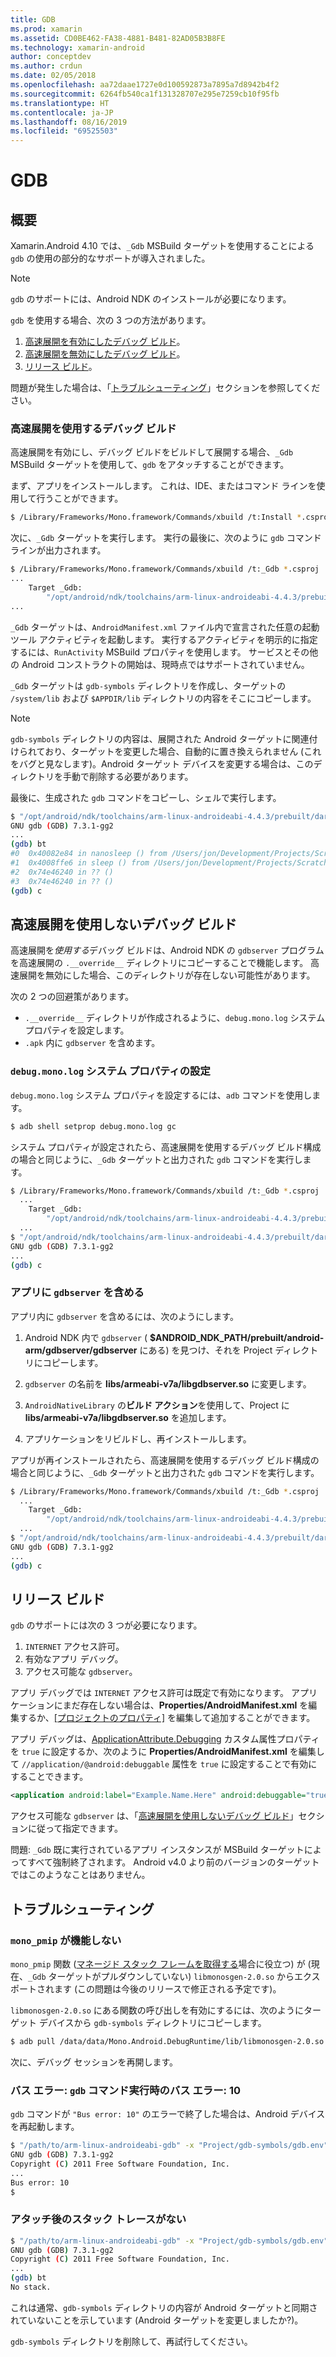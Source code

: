 ```yaml
---
title: GDB
ms.prod: xamarin
ms.assetid: CD0BE462-FA38-4881-B481-82AD05B3B8FE
ms.technology: xamarin-android
author: conceptdev
ms.author: crdun
ms.date: 02/05/2018
ms.openlocfilehash: aa72daae1727e0d100592873a7895a7d8942b4f2
ms.sourcegitcommit: 6264fb540ca1f131328707e295e7259cb10f95fb
ms.translationtype: HT
ms.contentlocale: ja-JP
ms.lasthandoff: 08/16/2019
ms.locfileid: "69525503"
---
```

# <a name="gdb"></a>GDB

## <a name="overview"></a>概要

Xamarin.Android 4.10 では、`_Gdb` MSBuild ターゲットを使用することによる `gdb` の使用の部分的なサポートが導入されました。 

> [!NOTE]
> `gdb` のサポートには、Android NDK のインストールが必要になります。

`gdb` を使用する場合、次の 3 つの方法があります。

1. [高速展開を有効にしたデバッグ ビルド](#Debug_Builds_with_Fast_Deployment)。
1. [高速展開を無効にしたデバッグ ビルド](#Debug_Builds_without_Fast_Deployment)。
1. [リリース ビルド](#Release_Builds)。


問題が発生した場合は、「[トラブルシューティング](#Troubleshooting)」セクションを参照してください。

<a name="Debug_Builds_with_Fast_Deployment" />

### <a name="debug-builds-with-fast-deployment"></a>高速展開を使用するデバッグ ビルド

高速展開を有効にし、デバッグ ビルドをビルドして展開する場合、`_Gdb` MSBuild ターゲットを使用して、`gdb` をアタッチすることができます。

まず、アプリをインストールします。 これは、IDE、またはコマンド ラインを使用して行うことができます。

```bash
$ /Library/Frameworks/Mono.framework/Commands/xbuild /t:Install *.csproj
```

次に、`_Gdb` ターゲットを実行します。 実行の最後に、次のように `gdb` コマンド ラインが出力されます。

```bash
$ /Library/Frameworks/Mono.framework/Commands/xbuild /t:_Gdb *.csproj
...
    Target _Gdb:
        "/opt/android/ndk/toolchains/arm-linux-androideabi-4.4.3/prebuilt/darwin-x86/bin/arm-linux-androideabi-gdb" -x "/Users/jon/Development/Projects/Scratch.HelloXamarin20//gdb-symbols/gdb.env"
...
```

`_Gdb` ターゲットは、`AndroidManifest.xml` ファイル内で宣言された任意の起動ツール アクティビティを起動します。 実行するアクティビティを明示的に指定するには、`RunActivity` MSBuild プロパティを使用します。 サービスとその他の Android コンストラクトの開始は、現時点ではサポートされていません。

`_Gdb` ターゲットは `gdb-symbols` ディレクトリを作成し、ターゲットの `/system/lib` および `$APPDIR/lib` ディレクトリの内容をそこにコピーします。


> [!NOTE]
> `gdb-symbols` ディレクトリの内容は、展開された Android ターゲットに関連付けられており、ターゲットを変更した場合、自動的に置き換えられません (これをバグと見なします)。Android ターゲット デバイスを変更する場合は、このディレクトリを手動で削除する必要があります。

最後に、生成された `gdb` コマンドをコピーし、シェルで実行します。

```bash
$ "/opt/android/ndk/toolchains/arm-linux-androideabi-4.4.3/prebuilt/darwin-x86/bin/arm-linux-androideabi-gdb" -x "/Users/jon/Development/Projects/Scratch.HelloXamarin20//gdb-symbols/gdb.env"
GNU gdb (GDB) 7.3.1-gg2
...
(gdb) bt
#0  0x40082e84 in nanosleep () from /Users/jon/Development/Projects/Scratch.HelloXamarin20/gdb-symbols/libc.so
#1  0x4008ffe6 in sleep () from /Users/jon/Development/Projects/Scratch.HelloXamarin20/gdb-symbols/libc.so
#2  0x74e46240 in ?? ()
#3  0x74e46240 in ?? ()
(gdb) c
```

<a name="Debug_Builds_without_Fast_Deployment" />

## <a name="debug-builds-without-fast-deployment"></a>高速展開を使用しないデバッグ ビルド

高速展開を*使用する*デバッグ ビルドは、Android NDK の `gdbserver` プログラムを高速展開の `.__override__` ディレクトリにコピーすることで機能します。 高速展開を無効にした場合、このディレクトリが存在しない可能性があります。

次の 2 つの回避策があります。

- `.__override__` ディレクトリが作成されるように、`debug.mono.log` システム プロパティを設定します。
- `.apk` 内に `gdbserver` を含めます。

### <a name="setting-the-debugmonolog-system-property"></a>`debug.mono.log` システム プロパティの設定

`debug.mono.log` システム プロパティを設定するには、`adb` コマンドを使用します。

```bash
$ adb shell setprop debug.mono.log gc
```

システム プロパティが設定されたら、高速展開を使用するデバッグ ビルド構成の場合と同じように、`_Gdb` ターゲットと出力された `gdb` コマンドを実行します。

```bash
$ /Library/Frameworks/Mono.framework/Commands/xbuild /t:_Gdb *.csproj
  ...
    Target _Gdb:
        "/opt/android/ndk/toolchains/arm-linux-androideabi-4.4.3/prebuilt/darwin-x86/bin/arm-linux-androideabi-gdb" -x "/Users/jon/Development/Projects/Scratch.HelloXamarin20//gdb-symbols/gdb.env"
  ...
$ "/opt/android/ndk/toolchains/arm-linux-androideabi-4.4.3/prebuilt/darwin-x86/bin/arm-linux-androideabi-gdb" -x "/Users/jon/Development/Projects/Scratch.HelloXamarin20//gdb-symbols/gdb.env"
GNU gdb (GDB) 7.3.1-gg2
...
(gdb) c
```


### <a name="including-gdbserver-in-your-app"></a>アプリに `gdbserver` を含める

アプリ内に `gdbserver` を含めるには、次のようにします。

1. Android NDK 内で `gdbserver` ( **$ANDROID\_NDK\_PATH/prebuilt/android-arm/gdbserver/gdbserver** にある) を見つけ、それを Project ディレクトリにコピーします。

2. `gdbserver` の名前を **libs/armeabi-v7a/libgdbserver.so** に変更します。

3. `AndroidNativeLibrary` の**ビルド アクション**を使用して、Project に **libs/armeabi-v7a/libgdbserver.so** を追加します。

4. アプリケーションをリビルドし、再インストールします。

アプリが再インストールされたら、高速展開を使用するデバッグ ビルド構成の場合と同じように、`_Gdb` ターゲットと出力された `gdb` コマンドを実行します。

```bash
$ /Library/Frameworks/Mono.framework/Commands/xbuild /t:_Gdb *.csproj
  ...
    Target _Gdb:
        "/opt/android/ndk/toolchains/arm-linux-androideabi-4.4.3/prebuilt/darwin-x86/bin/arm-linux-androideabi-gdb" -x "/Users/jon/Development/Projects/Scratch.HelloXamarin20//gdb-symbols/gdb.env"
  ...
$ "/opt/android/ndk/toolchains/arm-linux-androideabi-4.4.3/prebuilt/darwin-x86/bin/arm-linux-androideabi-gdb" -x "/Users/jon/Development/Projects/Scratch.HelloXamarin20//gdb-symbols/gdb.env"
GNU gdb (GDB) 7.3.1-gg2
...
(gdb) c
```

<a name="Release_Builds" />

## <a name="release-builds"></a>リリース ビルド

`gdb` のサポートには次の 3 つが必要になります。

1. `INTERNET` アクセス許可。
2. 有効なアプリ デバッグ。
3. アクセス可能な `gdbserver`。

アプリ デバッグでは `INTERNET` アクセス許可は既定で有効になります。 アプリケーションにまだ存在しない場合は、**Properties/AndroidManifest.xml** を編集するか、[[プロジェクトのプロパティ]](https://github.com/xamarin/recipes/tree/master/Recipes/android/general/projects/add_permissions_to_android_manifest) を編集して追加することができます。

アプリ デバッグは、[ApplicationAttribute.Debugging](xref:Android.App.ApplicationAttribute.Debuggable) カスタム属性プロパティを `true` に設定するか、次のように **Properties/AndroidManifest.xml** を編集して `//application/@android:debuggable` 属性を `true` に設定することで有効にすることできます。

```xml
<application android:label="Example.Name.Here" android:debuggable="true">
```

アクセス可能な `gdbserver` は、「[高速展開を使用しないデバッグ ビルド](#Debug_Builds_without_Fast_Deployment)」セクションに従って指定できます。

問題: `_Gdb` 既に実行されているアプリ インスタンスが MSBuild ターゲットによってすべて強制終了されます。 Android v4.0 より前のバージョンのターゲットではこのようなことはありません。

<a name="Troubleshooting" />

## <a name="troubleshooting"></a>トラブルシューティング

### <a name="mono_pmip-doesnt-work"></a>`mono_pmip` が機能しない

`mono_pmip` 関数 ([マネージド スタック フレームを取得する](https://www.mono-project.com/docs/debug+profile/debug/#debugging-with-gdb)場合に役立つ) が (現在、`_Gdb` ターゲットがプルダウンしていない) `libmonosgen-2.0.so` からエクスポートされます (この問題は今後のリリースで修正される予定です)。

`libmonosgen-2.0.so` にある関数の呼び出しを有効にするには、次のようにターゲット デバイスから `gdb-symbols` ディレクトリにコピーします。

```bash
$ adb pull /data/data/Mono.Android.DebugRuntime/lib/libmonosgen-2.0.so Project/gdb-symbols
```

次に、デバッグ セッションを再開します。

### <a name="bus-error-10-when-running-the-gdb-command"></a>バス エラー: `gdb` コマンド実行時のバス エラー: 10

`gdb` コマンドが `"Bus error: 10"` のエラーで終了した場合は、Android デバイスを再起動します。

```bash
$ "/path/to/arm-linux-androideabi-gdb" -x "Project/gdb-symbols/gdb.env"
GNU gdb (GDB) 7.3.1-gg2
Copyright (C) 2011 Free Software Foundation, Inc.
...
Bus error: 10
$
```

### <a name="no-stack-trace-after-attach"></a>アタッチ後のスタック トレースがない

```bash
$ "/path/to/arm-linux-androideabi-gdb" -x "Project/gdb-symbols/gdb.env"
GNU gdb (GDB) 7.3.1-gg2
Copyright (C) 2011 Free Software Foundation, Inc.
...
(gdb) bt
No stack.
```

これは通常、`gdb-symbols` ディレクトリの内容が Android ターゲットと同期されていないことを示しています (Android ターゲットを変更しましたか?)。

`gdb-symbols` ディレクトリを削除して、再試行してください。
